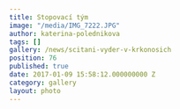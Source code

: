 ```yaml
---
title: Stopovací tým
image: "/media/IMG_7222.JPG"
author: katerina-polednikova
tags: []
gallery: /news/scitani-vyder-v-krkonosich
position: 76
published: true
date: 2017-01-09 15:58:12.000000000 Z
category: gallery
layout: photo
---
```

